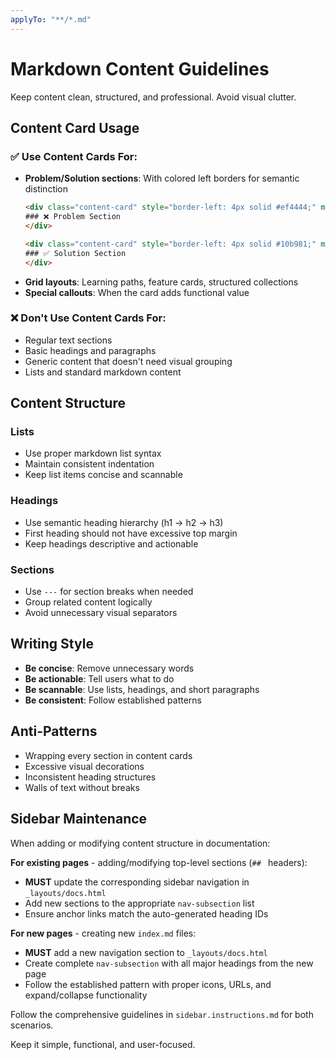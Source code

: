 ```yaml
---
applyTo: "**/*.md"
---
```


# Markdown Content Guidelines

Keep content clean, structured, and professional. Avoid visual clutter.

## Content Card Usage

### ✅ Use Content Cards For:
- **Problem/Solution sections**: With colored left borders for semantic distinction
  ```html
  <div class="content-card" style="border-left: 4px solid #ef4444;" markdown="1">
  ### ❌ Problem Section
  </div>
  
  <div class="content-card" style="border-left: 4px solid #10b981;" markdown="1">
  ### ✅ Solution Section
  </div>
  ```
- **Grid layouts**: Learning paths, feature cards, structured collections
- **Special callouts**: When the card adds functional value

### ❌ Don't Use Content Cards For:
- Regular text sections
- Basic headings and paragraphs
- Generic content that doesn't need visual grouping
- Lists and standard markdown content

## Content Structure

### Lists
- Use proper markdown list syntax
- Maintain consistent indentation
- Keep list items concise and scannable

### Headings
- Use semantic heading hierarchy (h1 → h2 → h3)
- First heading should not have excessive top margin
- Keep headings descriptive and actionable

### Sections
- Use `---` for section breaks when needed
- Group related content logically
- Avoid unnecessary visual separators

## Writing Style
- **Be concise**: Remove unnecessary words
- **Be actionable**: Tell users what to do
- **Be scannable**: Use lists, headings, and short paragraphs
- **Be consistent**: Follow established patterns

## Anti-Patterns
- Wrapping every section in content cards
- Excessive visual decorations
- Inconsistent heading structures
- Walls of text without breaks

## Sidebar Maintenance
When adding or modifying content structure in documentation:

**For existing pages** - adding/modifying top-level sections (`## ` headers):
- **MUST** update the corresponding sidebar navigation in `_layouts/docs.html`
- Add new sections to the appropriate `nav-subsection` list
- Ensure anchor links match the auto-generated heading IDs

**For new pages** - creating new `index.md` files:
- **MUST** add a new navigation section to `_layouts/docs.html`
- Create complete `nav-subsection` with all major headings from the new page
- Follow the established pattern with proper icons, URLs, and expand/collapse functionality

Follow the comprehensive guidelines in `sidebar.instructions.md` for both scenarios.

Keep it simple, functional, and user-focused.
